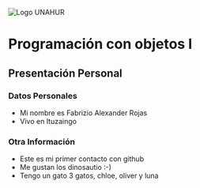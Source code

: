 ![Logo UNAHUR](./UNAHUR.png)

# Programación con objetos I
## Presentación Personal

### Datos Personales
- Mi nombre es Fabrizio Alexander Rojas
- Vivo en Ituzaingo


### Otra Información
- Este es mi primer contacto con github
- Me gustan los dinosautio :-)
- Tengo un gato 3 gatos, chloe, oliver y luna
